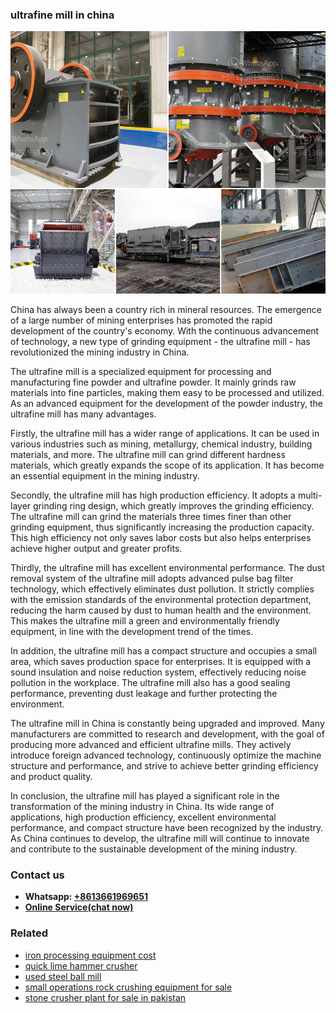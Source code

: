 <h3>ultrafine mill in china</h3><img src='1708323125.jpg' alt=''><p>China has always been a country rich in mineral resources. The emergence of a large number of mining enterprises has promoted the rapid development of the country's economy. With the continuous advancement of technology, a new type of grinding equipment - the ultrafine mill - has revolutionized the mining industry in China.</p><p>The ultrafine mill is a specialized equipment for processing and manufacturing fine powder and ultrafine powder. It mainly grinds raw materials into fine particles, making them easy to be processed and utilized. As an advanced equipment for the development of the powder industry, the ultrafine mill has many advantages.</p><p>Firstly, the ultrafine mill has a wider range of applications. It can be used in various industries such as mining, metallurgy, chemical industry, building materials, and more. The ultrafine mill can grind different hardness materials, which greatly expands the scope of its application. It has become an essential equipment in the mining industry.</p><p>Secondly, the ultrafine mill has high production efficiency. It adopts a multi-layer grinding ring design, which greatly improves the grinding efficiency. The ultrafine mill can grind the materials three times finer than other grinding equipment, thus significantly increasing the production capacity. This high efficiency not only saves labor costs but also helps enterprises achieve higher output and greater profits.</p><p>Thirdly, the ultrafine mill has excellent environmental performance. The dust removal system of the ultrafine mill adopts advanced pulse bag filter technology, which effectively eliminates dust pollution. It strictly complies with the emission standards of the environmental protection department, reducing the harm caused by dust to human health and the environment. This makes the ultrafine mill a green and environmentally friendly equipment, in line with the development trend of the times.</p><p>In addition, the ultrafine mill has a compact structure and occupies a small area, which saves production space for enterprises. It is equipped with a sound insulation and noise reduction system, effectively reducing noise pollution in the workplace. The ultrafine mill also has a good sealing performance, preventing dust leakage and further protecting the environment.</p><p>The ultrafine mill in China is constantly being upgraded and improved. Many manufacturers are committed to research and development, with the goal of producing more advanced and efficient ultrafine mills. They actively introduce foreign advanced technology, continuously optimize the machine structure and performance, and strive to achieve better grinding efficiency and product quality.</p><p>In conclusion, the ultrafine mill has played a significant role in the transformation of the mining industry in China. Its wide range of applications, high production efficiency, excellent environmental performance, and compact structure have been recognized by the industry. As China continues to develop, the ultrafine mill will continue to innovate and contribute to the sustainable development of the mining industry.</p><h3>Contact us</h3><ul><li><strong>Whatsapp:&nbsp;<a href="https://wa.me/8613661969651">+8613661969651</a></strong></li><li><a href="https://swt.shibang-china.com/?git&amp;zhl&amp;ultrafine mill in china"><strong>Online Service(chat now)</strong></a></li></ul><h3>Related</h3><ul><li><a href='iron processing equipment cost.md'>iron processing equipment cost</a></li><li><a href='quick lime hammer crusher.md'>quick lime hammer crusher</a></li><li><a href='used steel ball mill.md'>used steel ball mill</a></li><li><a href='small operations rock crushing equipment for sale.md'>small operations rock crushing equipment for sale</a></li><li><a href='stone crusher plant for sale in pakistan.md'>stone crusher plant for sale in pakistan</a></li></ul>